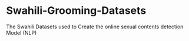 # Swahili-Grooming-Datasets
The Swahili Datasets used to Create the online sexual contents detection Model (NLP)
